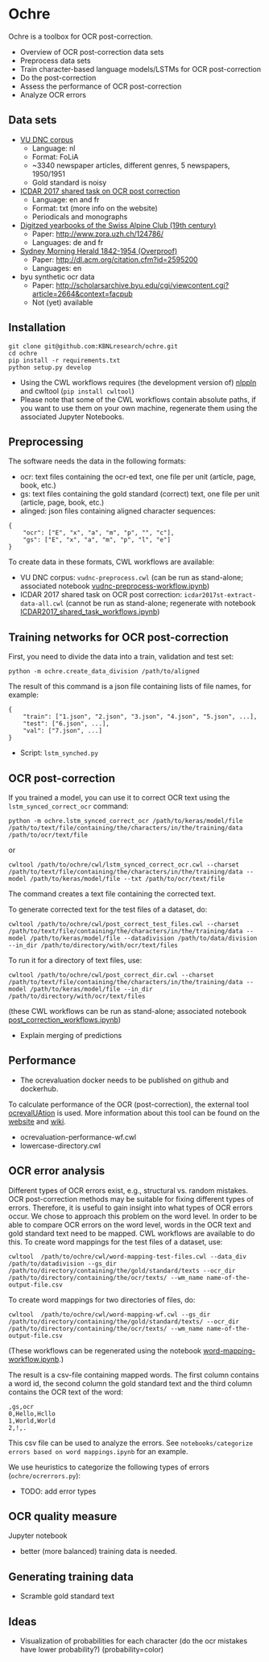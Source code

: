 # Ochre

Ochre is a toolbox for OCR post-correction.

* Overview of OCR post-correction data sets
* Preprocess data sets
* Train character-based language models/LSTMs for OCR post-correction
* Do the post-correction
* Assess the performance of OCR post-correction
* Analyze OCR errors

## Data sets

* [VU DNC corpus](http://tst-centrale.org/nl/tst-materialen/corpora/vu-dnc-corpus-detail)
  - Language: nl
  - Format: FoLiA
  - ~3340 newspaper articles, different genres, 5 newspapers, 1950/1951
  - Gold standard is noisy
* [ICDAR 2017 shared task on OCR post correction](https://sites.google.com/view/icdar2017-postcorrectionocr/dataset)
  - Language: en and fr
  - Format: txt (more info on the website)
  - Periodicals and monographs
* [Digitzed yearbooks of the Swiss Alpine Club (19th century)](https://files.ifi.uzh.ch/cl/OCR19thSAC/)
  - Paper: http://www.zora.uzh.ch/124786/
  - Languages: de and fr
* [Sydney Morning Herald 1842-1954 (Overproof)](http://overproof.projectcomputing.com/datasets/)
  - Paper: http://dl.acm.org/citation.cfm?id=2595200
  - Languages: en
* byu synthetic ocr data
  - Paper: http://scholarsarchive.byu.edu/cgi/viewcontent.cgi?article=2664&context=facpub
  - Not (yet) available

## Installation

```
git clone git@github.com:KBNLresearch/ochre.git
cd ochre
pip install -r requirements.txt
python setup.py develop
```
* Using the CWL workflows requires (the development version of) [nlppln](https://github.com/nlppln/nlppln) and cwltool (`pip install cwltool`)
* Please note that some of the CWL workflows contain absolute paths, if you want to use them on your own machine, regenerate them using the associated Jupyter Notebooks.

## Preprocessing

The software needs the data in the following formats:
* ocr: text files containing the ocr-ed text, one file per unit (article, page, book, etc.)
* gs: text files containing the gold standard (correct) text, one file per unit (article, page, book, etc.)
* alinged: json files containing aligned character sequences:
```
{
    "ocr": ["E", "x", "a", "m", "p", "", "c"],
    "gs": ["E", "x", "a", "m", "p", "l", "e"]
}
```

To create data in these formats, CWL workflows are available:
* VU DNC corpus: `vudnc-preprocess.cwl` (can be run as stand-alone; associated notebook [vudnc-preprocess-workflow.ipynb](https://github.com/KBNLresearch/ochre/blob/master/notebooks/vudnc-preprocess-workflow.ipynb))
* ICDAR 2017 shared task on OCR post correction: `icdar2017st-extract-data-all.cwl` (cannot be run as stand-alone;
  regenerate with notebook [ICDAR2017_shared_task_workflows.ipynb](https://github.com/KBNLresearch/ochre/blob/master/notebooks/ICDAR2017_shared_task_workflows.ipynb))

## Training networks for OCR post-correction

First, you need to divide the data into a train, validation and test set:

```
python -m ochre.create_data_division /path/to/aligned
```

The result of this command is a json file containing lists of file names, for example:

```
{
    "train": ["1.json", "2.json", "3.json", "4.json", "5.json", ...],
    "test": ["6.json", ...],
    "val": ["7.json", ...]
}
```

* Script: `lstm_synched.py`

## OCR post-correction

If you trained a model, you can use it to correct OCR text using the `lstm_synced_correct_ocr` command:

```
python -m ochre.lstm_synced_correct_ocr /path/to/keras/model/file /path/to/text/file/containing/the/characters/in/the/training/data /path/to/ocr/text/file
```
or
```
cwltool /path/to/ochre/cwl/lstm_synced_correct_ocr.cwl --charset /path/to/text/file/containing/the/characters/in/the/training/data --model /path/to/keras/model/file --txt /path/to/ocr/text/file
```

The command creates a text file containing the corrected text.

To generate corrected text for the test files of a dataset, do:

```
cwltool /path/to/ochre/cwl/post_correct_test_files.cwl --charset /path/to/text/file/containing/the/characters/in/the/training/data --model /path/to/keras/model/file --datadivision /path/to/data/division --in_dir /path/to/directory/with/ocr/text/files
```

To run it for a directory of text files, use:

```
cwltool /path/to/ochre/cwl/post_correct_dir.cwl --charset /path/to/text/file/containing/the/characters/in/the/training/data --model /path/to/keras/model/file --in_dir /path/to/directory/with/ocr/text/files
```

(these CWL workflows can be run as stand-alone; associated notebook [post_correction_workflows.ipynb](https://github.com/KBNLresearch/ochre/blob/master/notebooks/post_correction_workflows.ipynb))

* Explain merging of predictions

## Performance

* The ocrevaluation docker needs to be published on github and dockerhub.

To calculate performance of the OCR (post-correction), the external tool
[ocrevalUAtion](https://github.com/impactcentre/ocrevalUAtion) is used. More
information about this tool can be found on the
[website](https://sites.google.com/site/textdigitisation/) and
[wiki](https://github.com/impactcentre/ocrevalUAtion/wiki).

* ocrevaluation-performance-wf.cwl
* lowercase-directory.cwl

## OCR error analysis

Different types of OCR errors exist, e.g., structural vs. random mistakes. OCR
post-correction methods may be suitable for fixing different types of errors.
Therefore, it is useful to gain insight into what types of OCR errors occur.
We chose to approach this problem on the word level. In order to be able to
compare OCR errors on the word level, words in the OCR text and gold standard
text need to be mapped. CWL workflows are available to do this. To create word
mappings for the test files of a dataset, use:

```
cwltool  /path/to/ochre/cwl/word-mapping-test-files.cwl --data_div /path/to/datadivision --gs_dir /path/to/directory/containing/the/gold/standard/texts --ocr_dir /path/to/directory/containing/the/ocr/texts/ --wm_name name-of-the-output-file.csv
```

To create word mappings for two directories of files, do:

```
cwltool  /path/to/ochre/cwl/word-mapping-wf.cwl --gs_dir /path/to/directory/containing/the/gold/standard/texts/ --ocr_dir /path/to/directory/containing/the/ocr/texts/ --wm_name name-of-the-output-file.csv
```

(These workflows can be regenerated using the notebook [word-mapping-workflow.ipynb](https://github.com/KBNLresearch/ochre/blob/master/notebooks/word-mapping-workflow.ipynb).)

The result is a csv-file containing mapped words. The first column contains
a word id, the second column the gold standard text and the third column contains
the OCR text of the word:
```
,gs,ocr
0,Hello,Hcllo
1,World,World
2,!,.
```
This csv file can be used to analyze the errors. See `notebooks/categorize errors based on word mappings.ipynb` for an example.

We use heuristics to categorize the following types of errors (`ochre/ocrerrors.py`):

* TODO: add error types

## OCR quality measure

Jupyter notebook
* better (more balanced) training data is needed.

## Generating training data

* Scramble gold standard text

## Ideas

* Visualization of probabilities for each character (do the ocr mistakes have lower
  probability?) (probability=color)
